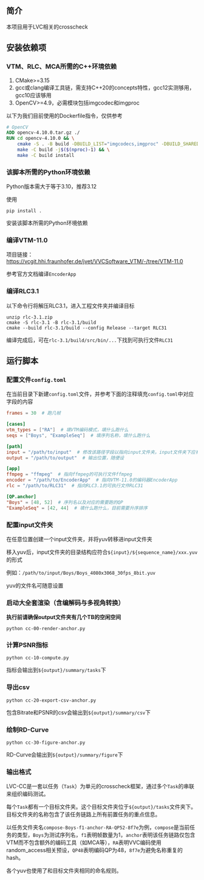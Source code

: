 ## 简介

本项目用于LVC相关的crosscheck

## 安装依赖项

### VTM、RLC、MCA所需的C++环境依赖

1. CMake>=3.15
2. gcc或clang编译工具链，需支持C++20的concepts特性，gcc12实测够用，gcc10应该够用
3. OpenCV>=4.9，必需模块包括imgcodec和imgproc

以下为我们目前使用的Dockerfile指令，仅供参考

```Dockerfile
# OpenCV
ADD opencv-4.10.0.tar.gz ./
RUN cd opencv-4.10.0 && \
    cmake -S . -B build -DBUILD_LIST="imgcodecs,imgproc" -DBUILD_SHARED_LIBS=OFF -DCV_TRACE=OFF -DENABLE_PRECOMPILED_HEADERS=OFF -DCPU_BASELINE=AVX2 -DCPU_DISPATCH=AVX2 -DBUILD_OpenCV_apps=OFF -DWITH_ADE=OFF -DWITH_DSHOW=OFF -DWITH_FFMPEG=OFF -DWITH_FLATBUFFERS=OFF -DWITH_GSTREAMER=OFF -DWITH_IMGCODEC_HDR=OFF -DWITH_IMGCODEC_PFM=OFF -DWITH_IMGCODEC_PXM=OFF -DWITH_IMGCODEC_SUNRASTER=OFF -DWITH_IPP=OFF -DWITH_JASPER=OFF -DWITH_JPEG=OFF -DWITH_LAPACK=OFF -DWITH_MSMF=OFF -DWITH_MSMF_DXVA=OFF -DWITH_OPENCL=OFF -DWITH_OPENEXR=OFF -DWITH_OPENJPEG=OFF -DWITH_PROTOBUF=OFF -DWITH_VTK=OFF -DWITH_WEBP=OFF -DWITH_TIFF=OFF && \
    make -C build -j$($(nproc)-1) && \
    make -C build install
```

### 该脚本所需的Python环境依赖

Python版本需大于等于3.10，推荐3.12

使用

```shell
pip install .
```

安装该脚本所需的Python环境依赖

### 编译VTM-11.0

项目链接：https://vcgit.hhi.fraunhofer.de/jvet/VVCSoftware_VTM/-/tree/VTM-11.0

参考官方文档编译`EncoderApp`

### 编译RLC3.1

以下命令行将解压RLC3.1，进入工程文件夹并编译目标

```
unzip rlc-3.1.zip
cmake -S rlc-3.1 -B rlc-3.1/build
cmake --build rlc-3.1/build --config Release --target RLC31
```

编译完成后，可在`rlc-3.1/build/src/bin/...`下找到可执行文件`RLC31`

## 运行脚本

### 配置文件`config.toml`

在当前目录下新建`config.toml`文件，并参考下面的注释填充`config.toml`中对应字段的内容

```toml
frames = 30  # 跑几帧

[cases]
vtm_types = ["RA"]  # 填VTM编码模式，填什么跑什么
seqs = ["Boys", "ExampleSeq"]  # 填序列名称，填什么跑什么

[path]
input = "/path/to/input"  # 修改该路径字段以指向input文件夹。input文件夹下应有下载解压后的yuv文件
output = "/path/to/output"  # 输出位置，随便设

[app]
ffmpeg = "ffmpeg"  # 指向ffmpeg的可执行文件ffmpeg
encoder = "/path/to/EncoderApp"  # 指向VTM-11.0的编码器EncoderApp
rlc = "/path/to/RLC31"  # 指向RLC3.1的可执行文件RLC31

[QP.anchor]
"Boys" = [48, 52]  # 序列名以及对应的需要跑的QP
"ExampleSeq" = [42, 44]  # 填什么跑什么，目前需要升序排序
```

### 配置input文件夹

在任意位置创建一个input文件夹，并将yuv转移进input文件夹

移入yuv后，input文件夹的目录结构应符合`${input}/${sequence_name}/xxx.yuv`的形式

例如：`/path/to/input/Boys/Boys_4080x3068_30fps_8bit.yuv`

yuv的文件名可随意设置

### 启动大全套渲染（含编解码与多视角转换）

**执行前请确保output文件夹有几个TB的空闲空间**

```shell
python cc-00-render-anchor.py
```

### 计算PSNR指标

```shell
python cc-10-compute.py
```

指标会输出到`${output}/summary/tasks`下

### 导出csv

```shell
python cc-20-export-csv-anchor.py
```

包含Bitrate和PSNR的csv会输出到`${output}/summary/csv`下

### 绘制RD-Curve

```shell
python cc-30-figure-anchor.py
```

RD-Curve会输出到`${output}/summary/figure`下

### 输出格式

LVC-CC是一套以任务（`Task`）为单元的crosscheck框架，通过多个`Task`的串联来组织编码测试。

每个`Task`都有一个目标文件夹。这个目标文件夹位于`${output}/tasks`文件夹下。目标文件夹的名称包含了该任务链路上所有前置任务的重点信息。

以任务文件夹名`compose-Boys-f1-anchor-RA-QP52-8f7e`为例，`compose`是当前任务的类型，`Boys`为测试序列名，`f1`表明帧数量为1，`anchor`表明该任务链路仅包含VTM而不包含额外的编码工具（如MCA等），`RA`表明VVC编码使用random_access相关预设，`QP48`表明编码QP为48，`8f7e`为避免名称重复的hash。

各个yuv也使用了和目标文件夹相同的命名规则。
